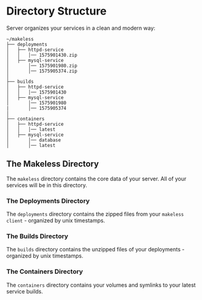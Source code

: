 # Directory Structure

Server organizes your services in a clean and modern way:

```text
~/makeless
├── deployments
│   ├── httpd-service
│   │   │── 1575901430.zip
│   ├── mysql-service
│       │── 1575901980.zip
│       │── 1575905374.zip
│
├── builds
│   ├── httpd-service
│   │   │── 1575901430
│   ├── mysql-service
│       │── 1575901980
|       │── 1575905374
│ 
├── containers
│   ├── httpd-service
│   │   │── latest
│   ├── mysql-service
│       │── database
│       │── latest
```

## The Makeless Directory 

The `makeless` directory contains the core data of your server. All of your services will be in this directory.

### The Deployments Directory

The `deployments` directory contains the zipped files from your `makeless client` - organized by unix timestamps.

### The Builds Directory

The `builds` directory contains the unzipped files of your deployments - organized by unix timestamps. 

### The Containers Directory

The `containers` directory contains your volumes and symlinks to your latest service builds.
